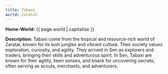 ```yaml
---
title: Tabaxi
world: zaratal
---
```


**Home-World:** {{ page.world | capitalize }}

**Description:** Tabaxi come from the tropical and resource-rich world of Zaratal, known for its lush jungles and vibrant culture. Their society values exploration, curiosity, and agility. They arrived in Sen as explorers and traders, bringing their skills and adventurous spirit. In Sen, Tabaxi are known for their agility, keen senses, and knack for uncovering secrets, often serving as scouts, merchants, and adventurers.

<!--more-->


